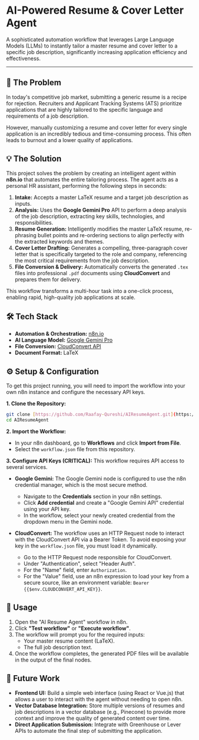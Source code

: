# AI-Powered Resume & Cover Letter Agent

A sophisticated automation workflow that leverages Large Language Models (LLMs) to instantly tailor a master resume and cover letter to a specific job description, significantly increasing application efficiency and effectiveness.

---

## 🎯 The Problem

In today's competitive job market, submitting a generic resume is a recipe for rejection. Recruiters and Applicant Tracking Systems (ATS) prioritize applications that are highly tailored to the specific language and requirements of a job description.

However, manually customizing a resume and cover letter for every single application is an incredibly tedious and time-consuming process. This often leads to burnout and a lower quality of applications.

## 💡 The Solution

This project solves the problem by creating an intelligent agent within **n8n.io** that automates the entire tailoring process. The agent acts as a personal HR assistant, performing the following steps in seconds:

1.  **Intake:** Accepts a master LaTeX resume and a target job description as inputs.
2.  **Analysis:** Uses the **Google Gemini Pro** API to perform a deep analysis of the job description, extracting key skills, technologies, and responsibilities.
3.  **Resume Generation:** Intelligently modifies the master LaTeX resume, re-phrasing bullet points and re-ordering sections to align perfectly with the extracted keywords and themes.
4.  **Cover Letter Drafting:** Generates a compelling, three-paragraph cover letter that is specifically targeted to the role and company, referencing the most critical requirements from the job description.
5.  **File Conversion & Delivery:** Automatically converts the generated `.tex` files into professional `.pdf` documents using **CloudConvert** and prepares them for delivery.

This workflow transforms a multi-hour task into a one-click process, enabling rapid, high-quality job applications at scale.

## 🛠️ Tech Stack

* **Automation & Orchestration:** [n8n.io](https://n8n.io/)
* **AI Language Model:** [Google Gemini Pro](https://deepmind.google/technologies/gemini/)
* **File Conversion:** [CloudConvert API](https://cloudconvert.com/)
* **Document Format:** LaTeX

## ⚙️ Setup & Configuration

To get this project running, you will need to import the workflow into your own n8n instance and configure the necessary API keys.

**1. Clone the Repository:**

```bash
git clone [https://github.com/Raafay-Qureshi/AIResumeAgent.git](https://github.com/Raafay-Qureshi/AIResumeAgent.git)
cd AIResumeAgent
```

**2. Import the Workflow:**

* In your n8n dashboard, go to **Workflows** and click **Import from File**.
* Select the `workflow.json` file from this repository.

**3. Configure API Keys (CRITICAL):**
This workflow requires API access to several services.

* **Google Gemini:** The Google Gemini node is configured to use the n8n credential manager, which is the most secure method.
    * Navigate to the **Credentials** section in your n8n settings.
    * Click **Add credential** and create a "Google Gemini API" credential using your API key.
    * In the workflow, select your newly created credential from the dropdown menu in the Gemini node.

* **CloudConvert:** The workflow uses an HTTP Request node to interact with the CloudConvert API via a Bearer Token. To avoid exposing your key in the `workflow.json` file, you must load it dynamically.
    * Go to the HTTP Request node responsible for CloudConvert.
    * Under "Authentication", select "Header Auth".
    * For the "Name" field, enter `Authorization`.
    * For the "Value" field, use an n8n expression to load your key from a secure source, like an environment variable: `Bearer {{$env.CLOUDCONVERT_API_KEY}}`.

## 🚀 Usage

1.  Open the "AI Resume Agent" workflow in n8n.
2.  Click **"Test workflow"** or **"Execute workflow"**.
3.  The workflow will prompt you for the required inputs:
    * Your master resume content (LaTeX).
    * The full job description text.
4.  Once the workflow completes, the generated PDF files will be available in the output of the final nodes.

## 🔮 Future Work

* **Frontend UI:** Build a simple web interface (using React or Vue.js) that allows a user to interact with the agent without needing to open n8n.
* **Vector Database Integration:** Store multiple versions of resumes and job descriptions in a vector database (e.g., Pinecone) to provide more context and improve the quality of generated content over time.
* **Direct Application Submission:** Integrate with Greenhouse or Lever APIs to automate the final step of submitting the application.
